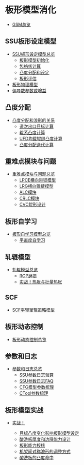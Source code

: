 # 板形模型消化

* [GSM总览](docs/anatomy/gsm_anatomy.md)

## SSU板形设定模型
* [SSU板形设定模型总览](docs/ssu/ssu_overview.md)
    * [板形模型初始化](docs/ssu/ssu_init.md)
    * [包络线计算](docs/ssu/ssu_env.md)
    * [凸度分配和设定](docs/ssu/ssu_alc.md)
    * [板形评估](docs/ssu/ssu_elv.md)
* [板形物理模型](docs/ssu/ssu_physical_model.md)
* [偏导数参数或增益](docs/ssu/ssu_xfer_func.md)

## 凸度分配
* [凸度分配和浪形的关系](docs/allocation/allocation_overview.md)
    * [道次出口目标计算](docs/allocation/delivery_pass_targets.md)
    * [辊系凸度计算](docs/allocation/roll_stack_crowns.md)
    * [UFD均载辊缝凸度计算](docs/allocation/UFD_calc.md)
    <!-- * [2.4 CVC等效凸度计算](docs/allocation/roll_grnd_calc.md) -->
    <!-- * [2.5 窜辊设定计算](docs/allocation/pos_shft_actuator.md) -->
    <!-- * [2.6 弯辊设定计算](docs/allocation/bend_frc_actuator.md) -->
    * [凸度分配迭代计算](docs/allocation/alc_cycle_calc.md)

## 重难点模块与问题
* [重难点模块与问题总览](docs/submodel/submodel_overview.md)
    <!-- * [3.1 空载辊缝模型](docs/submodel/unloaded_roll_gap_model.md) -->
    <!-- * [3.2 有载辊缝模型](docs/submodel/loaded_roll_gap_model.md) -->
    * [LPCE横向带钢模型](docs/submodel/LPCE_model.md)
    * [LRG横向辊缝模型](docs/submodel/LRG_model.md)
    <!-- * [3.5 临界浪形模型](docs/submodel/critical_buckling_model.md) -->
    <!-- * [3.6 TARGT模块](docs/submodel/TARGT_model.md) -->
    * [ALC模块](docs/submodel/ALC_model.md)
    * [CRLC模块](docs/submodel/CRLC_model.md)
    * [CVC辊形设计](docs/submodel/cvc_roll_design.md)

## 板形自学习
* [板形自学习模型总览](docs/smlc/smlc_overview.md)
    <!-- * [4.1 自学习策略](docs/smlc/adapt_strategy.md) -->
    <!-- * [4.2 辊系凸度补偿](docs/smlc/wr_crn_off.md) -->
    <!-- * [4.3 凸度自学习](docs/smlc/profile_adapt.md) -->
    * [平直度自学习](docs/smlc/flatness_adapt.md)
    <!-- * [4.5 有效单位凸度自学习](docs/smlc/eff_pu_profile_adapt.md) -->

## 轧辊模型
* [轧辊模型总览](docs/rop/rop_overview.md)
    * [ROP磨损](docs/rop/rop_wear.md)
    <!-- * [ROP热胀](docs/rop/rop_thermal.md) -->
    * [实战！热胀与批量热胀](docs/rop/thermal_combat_batch_buckle.md)

## SCF
* [SCF平辊窜辊策略模型](docs/scf/scf_overview.md)
    <!-- * [常规辊形窜辊](docs/scf/scf_normal.md) -->
    <!-- * [正弦异步窜辊](docs/scf/scf_sin.md) -->

## 板形动态控制
* [板形动态控制总览](docs/dynamic_control/dynamic_control_overview.md)
    <!-- * [ASPC凸度反馈控制](docs/dynamic_control/aspc.md) -->
    <!-- * [ASFC浪形反馈控制](docs/dynamic_control/asfc.md) -->
    <!-- * [FFC轧制力跟随控制](docs/dynamic_control/ffc.md) -->
    <!-- * [TCFC热胀跟随控制](docs/dynamic_control/tcfc.md) -->

## 参数和日志
* [参数和日志总览](docs/parameters/parameters_overview.md)
    * [SSU参数日志验算](docs/parameters/ssu_log_checking_calculation.md)
    * [SSU参数日志FAQ](docs/parameters/ssu_log_FAQ.md)
    * [CFG模型参数梳理](docs/parameters/cfg_parameters.md)
    * [CTool参数梳理](docs/parameters/ctool_gsm.md)

## 板形模型实战
* [实战！](docs/actual_combat/actual_combat_overview.md)
    * [目标凸度变化影响板形模型设定](docs/actual_combat/target_crown_change_has_influence_on_shape_model_references.md)
    * [酸洗板厚度和边降能力设计](docs/actual_combat/pickled_plate_thick_ability_design.md)
    * [板形能力校核](docs/actual_combat/shape_ability_checking.md)
    * [机架间对称浪形的调整方式](docs/actual_combat/interstand_sym_flatness_adjust.md)
    * [酸洗板的凸度命中](docs/actual_combat/p_steel_crown_aim.md)

    <!-- * [正弦异步窜辊策略的调整](docs/actual_combat/正弦异步窜辊策略的调整.md) -->
    <!-- * [热轧目标凸度对硅钢同板差的影响](docs/actual_combat/热轧目标凸度对硅钢同板差的影响.md) -->

